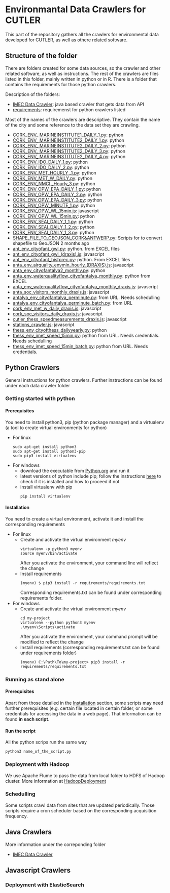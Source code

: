 # Environmantal Data Crawlers for CUTLER

This part of the repository gathers all the crawlers for environmental data developed for CUTLER, as well as othere related software.

## Structure of the folder

There are folders created for some data sources, so the crawler and other related software, as well as instructions. 
The rest of the crawlers are files listed in this folder, mainly written in python or in R. There is a folder that contains the requirements for those python crawlers.

Description of the folders:

* [IMEC Data Crawler](ANT_ENV_IMEC/): java based crawler that gets data from API
* [requirements](requirements/): requiremenst for python crawlers listed


Most of the names of the crawlers are descriptive. They contain the name of the city and some reference to the data set they are crawling.

* [CORK_ENV_ MARINEINSTITUTE1_DAILY_1.py](CORK_ENV_%20MARINEINSTITUTE1_DAILY_1.py): python
* [CORK_ENV_ MARINEINSTITUTE2_DAILY_1.py](CORK_ENV_%20MARINEINSTITUTE2_DAILY_1.py): python
* [CORK_ENV_ MARINEINSTITUTE2_DAILY_2.py](CORK_ENV_%20MARINEINSTITUTE2_DAILY_2.py): python
* [CORK_ENV_ MARINEINSTITUTE2_DAILY_3.py](CORK_ENV_%20MARINEINSTITUTE2_DAILY_3.py): python
* [CORK_ENV_ MARINEINSTITUTE2_DAILY_4.py](CORK_ENV_%20MARINEINSTITUTE2_DAILY_4.py): python
* [CORK_ENV_IDO_DAILY_1.py](CORK_ENV_IDO_DAILY_1.py): python
* [CORK_ENV_IDO_DAILY_2.py](CORK_ENV_IDO_DAILY_2.py): python
* [CORK_ENV_MET_HOURLY _1.py](CORK_ENV_MET_HOURLY%20_1.py): python
* [CORK_ENV_MET_W_DAILY.py](CORK_ENV_MET_W_DAILY.py): python
* [CORK_ENV_NMCI _Hourly_3.py](CORK_ENV_NMCI%20_Hourly_3.py): python
* [CORK_ENV_OPW_EPA_DAILY_1.py](CORK_ENV_OPW_EPA_DAILY_1.py): python
* [CORK_ENV_OPW_EPA_DAILY_2.py](CORK_ENV_OPW_EPA_DAILY_2.py): python
* [CORK_ENV_OPW_EPA_DAILY_3.py](CORK_ENV_OPW_EPA_DAILY_3.py): python
* [CORK_ENV_OPW_MINUTE_1.py](CORK_ENV_OPW_MINUTE_1.py): python
* [CORK_ENV_OPW_WL_15min.js](CORK_ENV_OPW_WL_15min.js): javascript
* [CORK_ENV_OPW_WL_15min.py](CORK_ENV_OPW_WL_15min.py): python
* [CORK_ENV_SEAI_DAILY_1_1.py](CORK_ENV_SEAI_DAILY_1_1.py): python
* [CORK_ENV_SEAI_DAILY_1_2.py](CORK_ENV_SEAI_DAILY_1_2.py): python
* [CORK_ENV_SEAI_DAILY_1_3.py](CORK_ENV_SEAI_DAILY_1_3.py): python
* [SHAPE_FILE_TO_GEOJSON_CORK&ANTWERP.py](SHAPE_FILE_TO_GEOJSON_CORK&ANTWERP.py):	Scripts for to convert shapefile to GeoJSON	2 months ago
* [ant_env_cityofant_gwl.py](ant_env_cityofant_gwl.py): python. from EXCEL files
* [ant_env_cityofant_gwl_(draxis).js](ant_env_cityofant_gwl_(draxis).js): javascript
* [ant_env_cityofant_histprec.py](ant_env_cityofant_histprec.py): python. From EXCEL files
* [anta_env_airquality_envmin_hourly_(DRAXIS).js](anta_env_airquality_envmin_hourly_(DRAXIS).js): javascript
* [anta_env_cityofantalya2_monthly.py](anta_env_cityofantalya2_monthly.py): python
* [anta_env_waterqualityflow_cityofantalya_monthly.py](anta_env_waterqualityflow_cityofantalya_monthly.py): python from EXCEL
* [anta_env_waterqualityflow_cityofantalya_monthly_draxis.js](anta_env_waterqualityflow_cityofantalya_monthly_draxis.js): javascript
* [anta_soc_visitors_monthly_draxis.js](anta_soc_visitors_monthly_draxis.js	): javascript
* [antalya_env_cityofantalya_perminute.py](antalya_env_cityofantalya_perminute.py): from URL. Needs schedulling
* [antalya_env_cityofantalya_perminute_batch.py](antalya_env_cityofantalya_perminute_batch.py): from URL
* [cork_env_met_w_daily_draxis.js](cork_env_met_w_daily_draxis.js): javascript
* [cork_soc_visitors_daily_draxis.js](cork_soc_visitors_daily_draxis.js): javascript
* [cutler_thess_speedmeasurements_draxis.js](cutler_thess_speedmeasurements_draxis.js): javascript
* [stations_crawler.js](stations_crawler.js): javascript
* [thess_env_cityofthess_dailyyearly.py](thess_env_cityofthess_dailyyearly.py): python
* [thess_env_imet_speed_15min.py](thess_env_imet_speed_15min.py): python from URL. Needs credentials. Needs schedulling
* [thess_env_imet_speed_15min_batch.py](thess_env_imet_speed_15min_batch.py): python from URL. Needs credentials.


## Python Crawlers
General instructions for python crawlers. Further instructions can be found under each data crawler folder
### Getting started with python
#### Prerequisites
You need to install python3, pip (python package manager) and a virtualenv (a tool to create virtual environments for python)

* For linux
  ```
  sudo apt-get install python3
  sudo apt-get install python3-pip
  sudo pip3 install virtualenv
  ```
* For windows
  * download the executable from [Python.org](https://www.python.org/downloads/) and run it
  * latest versions of python include pip; follow the instructions [here](https://packaging.python.org/tutorials/installing-packages/#id13) to check if it is installed and how to proceed if not
  * install virtualenv with pip
    ```
    pip install virtualenv
    ```
#### Installation
You need to create a virtual environment, activate it and install the corresponding requirements

* For linux 
  * Create and activate the virtual environment *myenv*
    ```
    virtualenv -p python3 myenv
    source myenv/bin/activate
    ```
    After you activate the environment, your command line will reflect the change
  * Install requirements 
    ```
    (myenv) $ pip3 install -r requirements/requirements.txt
    ```
    Corresponding requirements.txt can be found under corresponding  requirements folder.
* For windows
  * Create and activate the virtual environment *myenv* 
    ```
    cd my-project
    virtualenv --python python3 myenv
    .\myenv\Scripts\activate
    ```
    After you activate the environment, your command prompt will be modified to reflect the change
  * Install requirements (corresponding requirements.txt can be found under requirements folder)
    ```
    (myenv) C:\Path\To\my-project> pip3 install -r requirements/requirements.txt
    ```


### Running as stand alone

#### Prerequisites
Apart from those detailed in the [Installation](#installation) section, some scripts may need further prerequisites (e.g. certain file located in certain folder, or some credentials for accessing the data in a web page). That information can be found **in each script**. 

#### Run the script
All the python scrips run the same way

```
python3 name_of_the_script.py
```

### Deployment with Hadoop

We use Apache Flume to pass the data from local folder to HDFS of Hadoop cluster. More information at [HadoopDeployment](../HadoopDeployment/)

### Schedulling

Some scripts crawl data from sites that are updated periodically. Those scripts require a cron scheduler based on the corresponding acquisition frequency.

## Java Crawlers
More information under the correponding folder
* [IMEC Data Crawler](ANT_ENV_IMEC/)

## Javascript Crawlers

### Deployment with ElasticSearch
